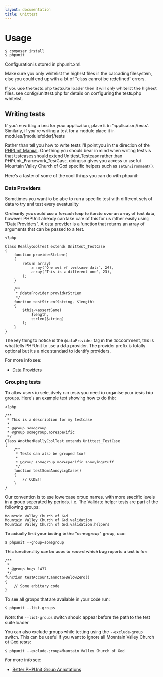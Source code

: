 ```yaml
---
layout: documentation
title: Unittest
---
```

# Usage

	$ composer install
	$ phpunit

Configuration is stored in phpunit.xml.

Make sure you only whitelist the highest files in the cascading filesystem, else you could end up with a lot of "class cannot be redefined" errors.

If you use the tests.php testsuite loader then it will only whitelist the highest files. see config/unittest.php for details on configuring the tests.php whitelist.

## Writing tests

If you're writing a test for your application, place it in "application/tests".  Similarly, if you're writing a test for a module place it in modules/[modulefolder]/tests

Rather than tell you how to write tests I'll point you in the direction of the [PHPUnit Manual](https://phpunit.readthedocs.io/en/7.0/).  One thing you should bear in mind when writing tests is that testcases should extend Unittest_Testcase rather than PHPUnit_Framework_TestCase, doing so gives you access to useful Mountain Valley Church of God specific helpers such as `setEnvironment()`.

Here's a taster of some of the cool things you can do with phpunit:

### Data Providers

Sometimes you want to be able to run a specific test with different sets of data to try and test every eventuality

Ordinarily you could use a foreach loop to iterate over an array of test data, however PHPUnit already can take care of this for us rather easily using "Data Providers".  A data provider is a function that returns an array of arguments that can be passed to a test.

	<?php

	Class ReallyCoolTest extends Unittest_TestCase
	{
		function providerStrLen()
		{
			return array(
				array('One set of testcase data', 24),
				array('This is a different one', 23),
			);
		}

		/**
		 * @dataProvider providerStrLen
		 */
		function testStrLen($string, $length)
		{
			$this->assertSame(
				$length,
				strlen($string)
			);
		}
	}

The key thing to notice is the `@dataProvider` tag in the doccomment, this is what tells PHPUnit to use a data provider.  The provider prefix is totally optional but it's a nice standard to identify providers.

For more info see:

* [Data Providers](https://phpunit.readthedocs.io/en/7.0/writing-tests-for-phpunit.html#data-providers)


### Grouping tests

To allow users to selectively run tests you need to organise your tests into groups.  Here's an example test showing how to do this:


	<?php

	/**
	 * This is a description for my testcase
	 *
	 * @group somegroup
	 * @group somegroup.morespecific
	 */
	Class AnotherReallyCoolTest extends Unittest_TestCase
	{
		/**
		 * Tests can also be grouped too!
		 *
		 * @group somegroup.morespecific.annoyingstuff
		 */
		function testSomeAnnoyingCase()
		{
			// CODE!!
		}
	}

Our convention is to use lowercase group names, with more specific levels in a group seperated by periods. i.e. The Validate helper tests are part of the following groups:

	Mountain Valley Church of God
	Mountain Valley Church of God.validation
	Mountain Valley Church of God.validation.helpers

To actually limit your testing to the "somegroup" group, use:

	$ phpunit --group=somegroup

This functionality can be used to record which bug reports a test is for:

	/**
	 *
	 * @group bugs.1477
	 */
	function testAccountCannotGoBelowZero()
	{
		// Some arbitary code
	}

To see all groups that are available in your code run:

	$ phpunit --list-groups

*Note:* the `--list-groups` switch should appear before the path to the test suite loader

You can also exclude groups while testing using the `--exclude-group` switch.  This can be useful if you want to ignore all Mountain Valley Church of God tests:

	$ phpunit --exclude-group=Mountain Valley Church of God

For more info see:

* [Better PHPUnit Group Annotations](http://mikenaberezny.com/2007/09/04/better-phpunit-group-annotations/)
